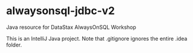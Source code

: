 # alwaysonsql-jdbc-v2
Java resource for DataStax AlwaysOnSQL Workshop

This is an IntelliJ Java project.  Note that .gitignore ignores the entire .idea folder.
